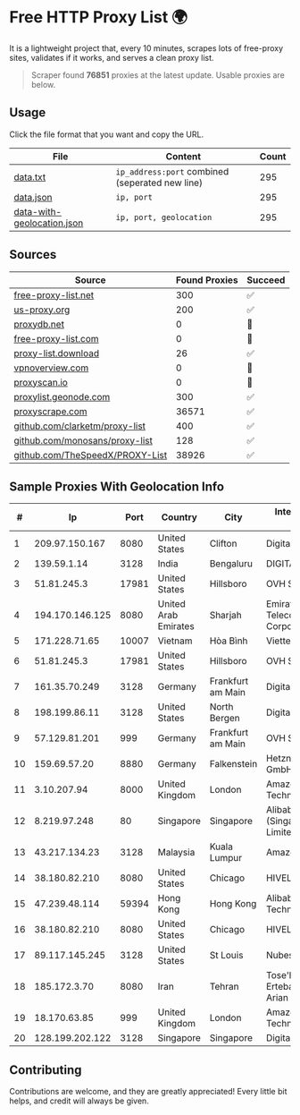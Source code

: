 
# Free HTTP Proxy List 🌍

It is a lightweight project that, every 10 minutes, scrapes lots of free-proxy sites, validates if it works, and serves a clean proxy list.


> Scraper found **76851** proxies at the latest update. Usable proxies are below.

## Usage

Click the file format that you want and copy the URL.


|File|Content|Count|
|----|-------|-----|
|[data.txt](https://raw.githubusercontent.com/themiralay/Proxy-List-World/master/data.txt)|`ip_address:port` combined (seperated new line)|295|
|[data.json](https://raw.githubusercontent.com/themiralay/Proxy-List-World/master/data.json)|`ip, port`|295|
|[data-with-geolocation.json](https://raw.githubusercontent.com/themiralay/Proxy-List-World/master/data-with-geolocation.json)|`ip, port, geolocation`|295|

## Sources

|Source|Found Proxies|Succeed|
|------|-------------|-------|
|[free-proxy-list.net](https://free-proxy-list.net)|300|✅|
|[us-proxy.org](https://www.us-proxy.org)|200|✅|
|[proxydb.net](http://proxydb.net)|0|🚫|
|[free-proxy-list.com](https://free-proxy-list.com/?page=&port=&type%5B%5D=http&type%5B%5D=https&up_time=0&search=Search)|0|🚫|
|[proxy-list.download](https://www.proxy-list.download/HTTP)|26|✅|
|[vpnoverview.com](https://vpnoverview.com/privacy/anonymous-browsing/free-proxy-servers)|0|🚫|
|[proxyscan.io](https://www.proxyscan.io)|0|🚫|
|[proxylist.geonode.com](https://proxylist.geonode.com/api/proxy-list?limit=300&page=1&sort_by=lastChecked&sort_type=desc&protocols=http,https)|300|✅|
|[proxyscrape.com](https://api.proxyscrape.com/v2/?request=displayproxies&protocol=http&timeout=10000&country=all&ssl=all&anonymity=all)|36571|✅|
|[github.com/clarketm/proxy-list](https://raw.githubusercontent.com/clarketm/proxy-list/master/proxy-list-raw.txt)|400|✅|
|[github.com/monosans/proxy-list](https://raw.githubusercontent.com/monosans/proxy-list/main/proxies/http.txt)|128|✅|
|[github.com/TheSpeedX/PROXY-List](https://raw.githubusercontent.com/TheSpeedX/PROXY-List/master/http.txt)|38926|✅|


## Sample Proxies With Geolocation Info

|#|Ip|Port|Country|City|Internet Service Provider|
|-|--|----|-------|----|-------------------------|
|1|209.97.150.167|8080|United States|Clifton|DigitalOcean, LLC|
|2|139.59.1.14|3128|India|Bengaluru|DIGITALOCEAN|
|3|51.81.245.3|17981|United States|Hillsboro|OVH SAS|
|4|194.170.146.125|8080|United Arab Emirates|Sharjah|Emirates Telecommunications Corporation|
|5|171.228.71.65|10007|Vietnam|Hòa Bình|Viettel Corporation|
|6|51.81.245.3|17981|United States|Hillsboro|OVH SAS|
|7|161.35.70.249|3128|Germany|Frankfurt am Main|DigitalOcean, LLC|
|8|198.199.86.11|3128|United States|North Bergen|DigitalOcean, LLC|
|9|57.129.81.201|999|Germany|Frankfurt am Main|OVH SAS|
|10|159.69.57.20|8880|Germany|Falkenstein|Hetzner Online GmbH|
|11|3.10.207.94|8000|United Kingdom|London|Amazon Technologies Inc.|
|12|8.219.97.248|80|Singapore|Singapore|Alibaba Cloud (Singapore) Private Limited|
|13|43.217.134.23|3128|Malaysia|Kuala Lumpur|Amazon.com, Inc.|
|14|38.180.82.210|8080|United States|Chicago|HIVELOCITY, Inc.|
|15|47.239.48.114|59394|Hong Kong|Hong Kong|Alibaba (US) Technology Co., Ltd.|
|16|38.180.82.210|8080|United States|Chicago|HIVELOCITY, Inc.|
|17|89.117.145.245|3128|United States|St Louis|Nubes, LLC|
|18|185.172.3.70|8080|Iran|Tehran|Tose'h Fanavari Ertebabat Pasargad Arian Co. PJS|
|19|18.170.63.85|999|United Kingdom|London|Amazon Technologies Inc.|
|20|128.199.202.122|3128|Singapore|Singapore|DigitalOcean, LLC|



## Contributing

Contributions are welcome, and they are greatly appreciated! Every
little bit helps, and credit will always be given.

